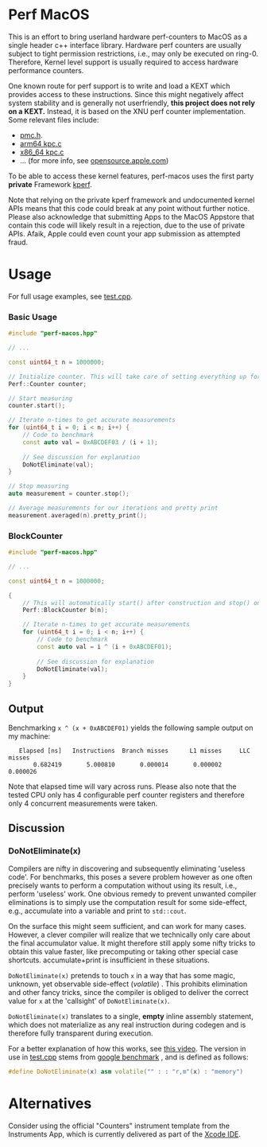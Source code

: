 # Perf MacOS

This is an effort to bring userland hardware perf-counters to MacOS as a single header c++ interface library. Hardware
perf counters are usually subject to tight permission restrictions, i.e., may only be executed on ring-0. Therefore,
Kernel level support is usually required to access hardware performance counters.

One known route for perf support is to write and load a KEXT which provides access to these instructions. Since this
might negatively affect system stability and is generally not userfriendly, **this project does not rely on a KEXT.**
Instead, it is based on the XNU perf counter implementation. Some relevant files include:

* [pmc.h](https://opensource.apple.com/source/xnu/xnu-2050.18.24/osfmk/pmc/pmc.h.auto.html).
* [arm64 kpc.c](https://opensource.apple.com/source/xnu/xnu-4570.1.46/osfmk/arm64/kpc.c.auto.html)
* [x86_64 kpc.c](https://opensource.apple.com/source/xnu/xnu-4570.1.46/osfmk/x86_64/kpc_x86.c.auto.html)
* ... (for more info, see [opensource.apple.com](https://opensource.apple.com/))

To be able to access these kernel features, perf-macos uses the first party **private**
Framework [kperf](http://newosxbook.com/src.jl?tree=xnu&file=/osfmk/kperf/kperf.h).

Note that relying on the private kperf framework and undocumented kernel APIs means that this code could break at any
point without further notice. Please also acknowledge that submitting Apps to the MacOS Appstore that contain this code
will likely result in a rejection, due to the use of private APIs. Afaik, Apple could even count your app submission as
attempted fraud.

# Usage

For full usage examples, see
[test.cpp](https://github.com/DominikHorn/perf-macos/blob/main/test.cpp).

### Basic Usage

```c++
#include "perf-macos.hpp"

// ...

const uint64_t n = 1000000;

// Initialize counter. This will take care of setting everything up for perf measurements
Perf::Counter counter;

// Start measuring
counter.start();

// Iterate n-times to get accurate measurements
for (uint64_t i = 0; i < n; i++) {
    // Code to benchmark
    const auto val = 0xABCDEF03 / (i + 1);
    
    // See discussion for explanation
    DoNotEliminate(val);
}

// Stop measuring
auto measurement = counter.stop();

// Average measurements for our iterations and pretty print
measurement.averaged(n).pretty_print();
```

### BlockCounter

```c++
#include "perf-macos.hpp"

// ...

const uint64_t n = 1000000;

{
    // This will automatically start() after construction and stop() on destruction
    Perf::BlockCounter b(n);

    // Iterate n-times to get accurate measurements
    for (uint64_t i = 0; i < n; i++) {
        // Code to benchmark
        const auto val = i ^ (i + 0xABCDEF01);
        
        // See discussion for explanation
        DoNotEliminate(val);
    }
}
```

## Output

Benchmarking `x ^ (x + 0xABCDEF01)` yields the following sample output on my machine:

```
   Elapsed [ns]   Instructions  Branch misses      L1 misses     LLC misses
       0.682419       5.000810       0.000014       0.000002       0.000026
```

Note that elapsed time will vary across runs. Please also note that the tested CPU only has 4 configurable perf counter
registers and therefore only 4 concurrent measurements were taken.

## Discussion

### DoNotEliminate(x)

Compilers are nifty in discovering and subsequently eliminating 'useless code'. For benchmarks, this poses a severe
problem however as one often precisely wants to perform a computation without using its result, i.e., perform 'useless'
work. One obvious remedy to prevent unwanted compiler eliminations is to simply use the computation result for some
side-effect, e.g., accumulate into a variable and print to `std::cout`.

On the surface this might seem sufficient, and can work for many cases. However, a clever compiler will realize that we
technically only care about the final accumulator value. It might therefore still apply some nifty tricks to obtain this
value faster, like precomputing or taking other special case shortcuts. accumulate+print is insufficient in these
situations.

`DoNotEliminate(x)` pretends to touch `x` in a way that has some magic, unknown, yet observable side-effect (*volatile*)
. This prohibits elimination and other fancy tricks, since the compiler is obliged to deliver the correct value for `x`
at the 'callsight' of `DoNotEliminate(x)`.

`DoNotEliminate(x)` translates to a single, **empty** inline assembly statement, which does not materialize as any real
instruction during codegen and is therefore fully transparent during execution.

For a better explanation of how this works, see [this video](https://www.youtube.com/watch?v=nXaxk27zwlk&t=2441s). The
version in use in [test.cpp](https://github.com/DominikHorn/perf-macos/blob/main/test.cpp) stems
from [google benchmark](https://github.com/google/benchmark/blob/ba9a763def4eca056d03b1ece2946b2d4ef6dfcb/include/benchmark/benchmark.h#L326)
, and is defined as follows:

```c++
#define DoNotEliminate(x) asm volatile("" : : "r,m"(x) : "memory")
```

# Alternatives

Consider using the official "Counters" instrument template from the Instruments App, which is currently delivered as
part of the [Xcode IDE](https://developer.apple.com/xcode/features/).

